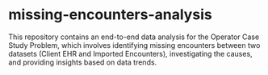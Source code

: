 # missing-encounters-analysis
This repository contains an end-to-end data analysis for the Operator Case Study Problem, which involves identifying missing encounters between two datasets (Client EHR and Imported Encounters), investigating the causes, and providing insights based on data trends. 
